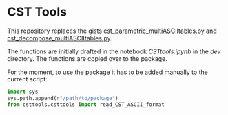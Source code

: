 # CST Tools
This repository replaces the gists [cst_parametric_multiASCIItables.py](https://gist.github.com/scimax/fd368299408bf99c359ea5bbf693865a) and [cst_decompose_multiASCIItables.py](https://gist.github.com/scimax/762e4da187a9a38f3f69604d560ec2fa).

The functions are initially drafted in the notebook *CSTtools.ipynb* in the *dev* directory. The functions are copied over to the package.

For the moment, to use the package it has to be added manually to the current script:

```py
import sys
sys.path.append(r"/path/to/package")
from csttools.csttools import read_CST_ASCII_format
```
